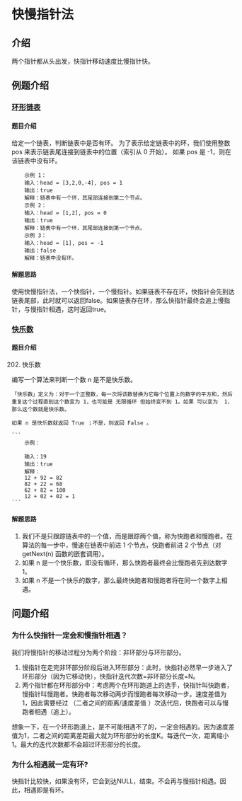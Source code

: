 # 快慢指针法

## 介绍

两个指针都从头出发，快指针移动速度比慢指针快。


## 例题介绍

### [环形链表](https://leetcode-cn.com/problems/linked-list-cycle)

#### 题目介绍

给定一个链表，判断链表中是否有环。
为了表示给定链表中的环，我们使用整数 pos 来表示链表尾连接到链表中的位置（索引从 0 开始）。 如果 pos 是 -1，则在该链表中没有环。

```
    示例 1：
    输入：head = [3,2,0,-4], pos = 1
    输出：true
    解释：链表中有一个环，其尾部连接到第二个节点。
    示例 2：
    输入：head = [1,2], pos = 0
    输出：true
    解释：链表中有一个环，其尾部连接到第一个节点。
    示例 3：
    输入：head = [1], pos = -1
    输出：false
    解释：链表中没有环。
```

#### 解题思路

使用快慢指针法，一个快指针，一个慢指针。如果链表不存在环，快指针会先到达链表尾部，此时就可以返回false。如果链表存在环，那么快指针最终会追上慢指针，与慢指针相遇，这时返回true。

### [快乐数](https://leetcode-cn.com/problems/happy-number)

#### 题目介绍

202. 快乐数

   编写一个算法来判断一个数 n 是不是快乐数。

    「快乐数」定义为：对于一个正整数，每一次将该数替换为它每个位置上的数字的平方和，然后重复这个过程直到这个数变为 1，也可能是 无限循环 但始终变不到 1。如果 可以变为  1，那么这个数就是快乐数。

    如果 n 是快乐数就返回 True ；不是，则返回 False 。

    ```
        示例：

        输入：19
        输出：true
        解释：
        12 + 92 = 82
        82 + 22 = 68
        62 + 82 = 100
        12 + 02 + 02 = 1
    ```
#### 解题思路

1. 我们不是只跟踪链表中的一个值，而是跟踪两个值，称为快跑者和慢跑者。在算法的每一步中，慢速在链表中前进 1 个节点，快跑者前进 2 个节点（对 getNext(n) 函数的嵌套调用）。
2. 如果 n 是一个快乐数，即没有循环，那么快跑者最终会比慢跑者先到达数字 1。
3. 如果 n 不是一个快乐的数字，那么最终快跑者和慢跑者将在同一个数字上相遇。

## 问题介绍

### 为什么快指针一定会和慢指针相遇？

我们将慢指针的移动过程分为两个阶段：非环部分与环形部分。

1. 慢指针在走完非环部分阶段后进入环形部分：此时，快指针必然早一步进入了环形部分（因为它移动快），快指针迭代次数=非环部分长度=N。
2. 两个指针都在环形部分中：考虑两个在环形跑道上的选手，快指针叫快跑者，慢指针叫慢跑者。快跑者每次移动两步而慢跑者每次移动一步。速度差值为1，因此需要经过 （二者之间的距离/速度差值 ）次迭代后，快跑者可以与慢跑者相遇（追上）。

想象一下，在一个环形跑道上，是不可能相遇不了的，一定会相遇的。因为速度差值为1，二者之间的距离差距最大就为环形部分的长度K。每迭代一次，距离缩小1。最大的迭代次数都不会超过环形部分的长度。

### 为什么相遇就一定有环?

快指针比较快，如果没有环，它会到达NULL，结束。不会再与慢指针相遇。因此，相遇即是有环。
